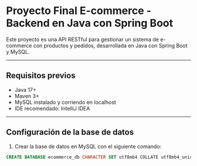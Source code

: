 # Proyecto Final E-commerce - Backend en Java con Spring Boot

Este proyecto es una API RESTful para gestionar un sistema de e-commerce con productos y pedidos, desarrollada en Java con Spring Boot y MySQL.

---

## Requisitos previos

- Java 17+
- Maven 3+
- MySQL instalado y corriendo en localhost
- IDE recomendado: IntelliJ IDEA

---

## Configuración de la base de datos

1. Crear la base de datos en MySQL con el siguiente comando:

```sql
CREATE DATABASE ecommerce_db CHARACTER SET utf8mb4 COLLATE utf8mb4_unicode_ci;
